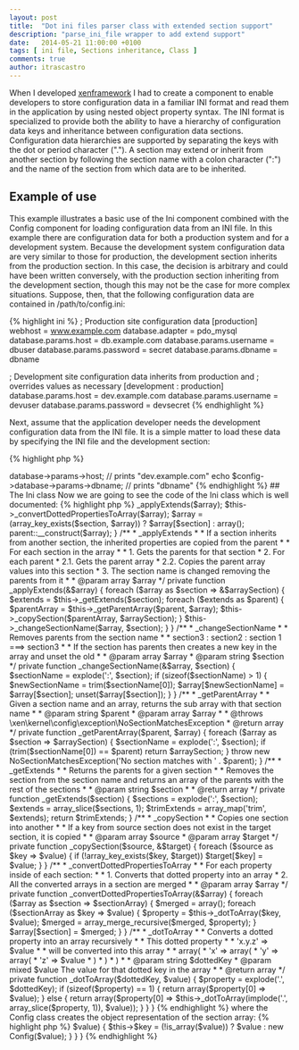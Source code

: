 ```yaml
---
layout: post
title:  "Dot ini files parser class with extended section support"
description: "parse_ini_file wrapper to add extend support"
date:   2014-05-21 11:00:00 +0100
tags: [ ini file, Sections inheritance, Class ]
comments: true
author: itrascastro
---
```


When I developed [xenframework](http://www.xenframework.com) I had to create a component to enable developers to store configuration data in a familiar INI format and read them in the application by using nested object property syntax. The INI format is specialized to provide both the ability to have a hierarchy of configuration data keys and inheritance between configuration data sections. Configuration data hierarchies are supported by separating the keys with the dot or period character ("."). A section may extend or inherit from another section by following the section name with a colon character (":") and the name of the section from which data are to be inherited.

## Example of use

This example illustrates a basic use of the Ini component combined with the Config component for loading configuration data from an INI file. In this example there are configuration data for both a production system and for a development system. Because the development system configuration data are very similar to those for production, the development section inherits from the production section. In this case, the decision is arbitrary and could have been written conversely, with the production section inheriting from the development section, though this may not be the case for more complex situations. Suppose, then, that the following configuration data are contained in /path/to/config.ini:

{% highlight ini %}
; Production site configuration data
[production]
webhost                  = www.example.com
database.adapter         = pdo_mysql
database.params.host     = db.example.com
database.params.username = dbuser
database.params.password = secret
database.params.dbname   = dbname

; Development site configuration data inherits from production and
; overrides values as necessary
[development : production]
database.params.host     = dev.example.com
database.params.username = devuser
database.params.password = devsecret
{% endhighlight %}

Next, assume that the application developer needs the development configuration data from the INI file. It is a simple matter to load these data by specifying the INI file and the development section:

{% highlight php %}
<?php
$config = new Ini('/path/to/config.ini', 'development');

echo $config->database->params->host;   // prints "dev.example.com"
echo $config->database->params->dbname; // prints "dbname"
{% endhighlight %}

## The Ini class

Now we are going to see the code of the Ini class which is well documented:

{% highlight php %}
<?php
class Ini extends Config
{
    /**
     * __construct
     *
     * Creates the object representation of an .ini file section
     *
     * To do that:
     *
     *      1. Creates an array from .ini file using php defined function parse_ini_file
     *      2. Apply the sections inheritance
     *      3. Dotted properties are converted to array
     *      4. Selects the section from the array
     *      5. Creates the object for that section calling the parent constructor
     *
     * @param array     $file
     * @param string    $section
     */
    public function __construct($file, $section)
    {
        $array = parse_ini_file($file, true);
        $this->_applyExtends($array);
        $this->_convertDottedPropertiesToArray($array);
        $array = (array_key_exists($section, $array)) ? $array[$section] : array();
        parent::__construct($array);
    }
    /**
     * _applyExtends
     *
     * If a section inherits from another section, the inherited properties are copied from the parent
     *
     * For each section in the array
     *
     *      1. Gets the parents for that section
     *      2. For each parent
     *          2.1. Gets the parent array
     *          2.2. Copies the parent array values into this section
     *      3. The section name is changed removing the parents from it
     *
     * @param array $array
     */
    private function _applyExtends(&$array)
    {
        foreach ($array as $section => &$arraySection) {
            $extends = $this->_getExtends($section);
            foreach ($extends as $parent) {
                $parentArray = $this->_getParentArray($parent, $array);
                $this->_copySection($parentArray, $arraySection);
            }
            $this->_changeSectionName($array, $section);
        }
    }
    /**
     * _changeSectionName
     *
     * Removes parents from the section name
     *
     *      section3 : section2 : section 1     ===> section3
     *
     * If the section has parents then creates a new key in the array and unset the old
     *
     * @param array     $array
     * @param string    $section
     */
    private function _changeSectionName(&$array, $section)
    {
        $sectionName = explode(':', $section);
        if (sizeof($sectionName) > 1) {
            $newSectionName = trim($sectionName[0]);
            $array[$newSectionName] = $array[$section];
            unset($array[$section]);
        }
    }
    /**
     * _getParentArray
     *
     * Given a section name and an array, returns the sub array with that section name
     *
     * @param string $parent
     * @param array  $array
     *
     * @throws \xen\kernel\config\exception\NoSectionMatchesException
     * @return array
     */
    private function _getParentArray($parent, $array)
    {
        foreach ($array as $section => $arraySection) {
            $sectionName = explode(':', $section);
            if (trim($sectionName[0]) == $parent) return $arraySection;
        }
        throw new NoSectionMatchesException('No section matches with ' . $parent);
    }
    /**
     * _getExtends
     *
     * Returns the parents for a given section
     *
     *      Removes the section from the section name and returns an array of the parents with the rest of the sections
     *
     * @param string $section
     *
     * @return array
     */
    private function _getExtends($section)
    {
        $sections = explode(':', $section);
        $extends = array_slice($sections, 1);
        $trimExtends = array_map('trim', $extends);
        return $trimExtends;
    }
    /**
     * _copySection
     *
     * Copies one section into another
     *
     *      If a key from source section does not exist in the target section, it is copied
     *
     * @param array $source
     * @param array $target
     */
    private function _copySection($source, &$target)
    {
        foreach ($source as $key => $value) {
            if (!array_key_exists($key, $target)) $target[$key] = $value;
        }
    }
    /**
     * _convertDottedPropertiesToArray
     *
     * For each property inside of each section:
     *
     *      1. Converts that dotted property into an array
     *      2. All the converted arrays in a section are merged
     *
     * @param array $array
     */
    private function _convertDottedPropertiesToArray(&$array)
    {
        foreach ($array as $section => $sectionArray) {
            $merged = array();
            foreach ($sectionArray as $key => $value) {
                $property = $this->_dotToArray($key, $value);
                $merged = array_merge_recursive($merged, $property);
            }
            $array[$section] = $merged;
        }
    }
    /**
     * _dotToArray
     *
     * Converts a dotted property into an array recursively
     *
     * This dotted property
     *
     *      'x.y.z' => $value
     *
     * will be converted into this array
     *
     *      array(
     *              'x' => array(
     *                      'y' => array(
     *                              'z' => $value
     *                   )
     *              )
     *      )
     *
     * @param string    $dottedKey
     * @param mixed     $value The value for that dotted key in the array
     *
     * @return array
     */
    private function _dotToArray($dottedKey, $value)
    {
        $property = explode('.', $dottedKey);
        if (sizeof($property) == 1) {
            return array($property[0] => $value);
        } else {
            return array($property[0] => $this->_dotToArray(implode('.', array_slice($property, 1)), $value));
        }
    }
}
{% endhighlight %}

where the Config class creates the object representation of the section array:

{% highlight php %}
<?php
class Config
{
    /**
     * __construct
     *
     * Recursively looks for arrays and coverts them into objects. If a key value is not an array then it will be
     * set as a property in the new object
     *
     * @param array $array The config array
     */
    public function __construct($array)
    {
        foreach($array as $key => $value)
        {
            $this->$key = (!is_array($value)) ? $value : new Config($value);
        }
    }
}
{% endhighlight %}
